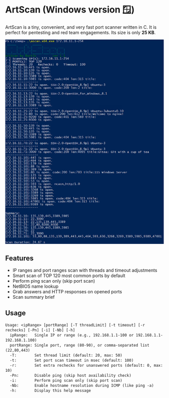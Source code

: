 # ArtScan (Windows version 🪟)

ArtScan is a tiny, convenient, and very fast port scanner written in C. It is perfect for pentesting and red team engagements. Its size is only **25 KB**.

![ArtScan](images/ascan.png)

## Features

* IP ranges and port ranges scan with threads and timeout adjustments
* Smart scan of TOP 120 most common ports by default
* Perform ping scan only (skip port scan)
* NetBIOS name lookup
* Grab answers and HTTP responses on opened ports
* Scan summary brief

## Usage

```
Usage: <ipRange> [portRange] [-T threadLimit] [-t timeout] [-r rechecks] [-Pn] [-i] [-Nb] [-h]
  ipRange:   Single IP or range (e.g., 192.168.1.1-100 or 192.168.1.1-192.168.1.100)
  portRange: Single port, range (80-90), or comma-separated list (22,80,443)
  -T:        Set thread limit (default: 20, max: 50)
  -t:        Set port scan timeout in msec (default: 100)
  -r:        Set extra rechecks for unanswered ports (default: 0, max: 10)
  -Pn:       Disable ping (skip host availability check)
  -i:        Perform ping scan only (skip port scan)
  -Nb:       Enable hostname resolution during ICMP (like ping -a)
  -h:        Display this help message

```
